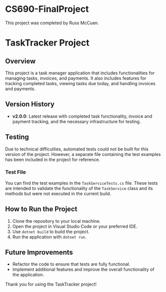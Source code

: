 # CS690-FinalProject
This project was completed by Russ McCuen.

# TaskTracker Project

## Overview
This project is a task manager application that includes functionalities for managing tasks, invoices, and payments. It also includes features for tracking completed tasks, viewing tasks due today, and handling invoices and payments.

## Version History
- **v2.0.0**: Latest release with completed task functionality, invoice and payment tracking, and the necessary infrastructure for testing.
  
## Testing
Due to technical difficulties, automated tests could not be built for this version of the project. However, a separate file containing the test examples has been included in the project for reference.

### Test File
You can find the test examples in the `TaskServiceTests.cs` file. These tests are intended to validate the functionality of the `TaskService` class and its methods but were not executed in the current build.

## How to Run the Project
1. Clone the repository to your local machine.
2. Open the project in Visual Studio Code or your preferred IDE.
3. Use `dotnet build` to build the project.
4. Run the application with `dotnet run`.

## Future Improvements
- Refactor the code to ensure that tests are fully functional.
- Implement additional features and improve the overall functionality of the application.

Thank you for using the TaskTracker project!
